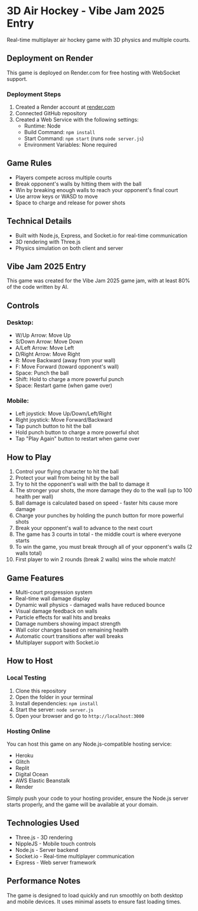 # 3D Air Hockey - Vibe Jam 2025 Entry

Real-time multiplayer air hockey game with 3D physics and multiple courts.

## Deployment on Render

This game is deployed on Render.com for free hosting with WebSocket support.

### Deployment Steps

1. Created a Render account at [render.com](https://render.com/)
2. Connected GitHub repository
3. Created a Web Service with the following settings:
   - Runtime: Node
   - Build Command: `npm install`
   - Start Command: `npm start` (runs `node server.js`)
   - Environment Variables: None required

## Game Rules

- Players compete across multiple courts
- Break opponent's walls by hitting them with the ball
- Win by breaking enough walls to reach your opponent's final court
- Use arrow keys or WASD to move
- Space to charge and release for power shots

## Technical Details

- Built with Node.js, Express, and Socket.io for real-time communication
- 3D rendering with Three.js
- Physics simulation on both client and server

## Vibe Jam 2025 Entry

This game was created for the Vibe Jam 2025 game jam, with at least 80% of the code written by AI.

## Controls

### Desktop:
- W/Up Arrow: Move Up
- S/Down Arrow: Move Down
- A/Left Arrow: Move Left
- D/Right Arrow: Move Right
- R: Move Backward (away from your wall)
- F: Move Forward (toward opponent's wall)
- Space: Punch the ball
- Shift: Hold to charge a more powerful punch
- Space: Restart game (when game over)

### Mobile:
- Left joystick: Move Up/Down/Left/Right
- Right joystick: Move Forward/Backward
- Tap punch button to hit the ball
- Hold punch button to charge a more powerful shot
- Tap "Play Again" button to restart when game over

## How to Play

1. Control your flying character to hit the ball
2. Protect your wall from being hit by the ball
3. Try to hit the opponent's wall with the ball to damage it
4. The stronger your shots, the more damage they do to the wall (up to 100 health per wall)
5. Ball damage is calculated based on speed - faster hits cause more damage
6. Charge your punches by holding the punch button for more powerful shots
7. Break your opponent's wall to advance to the next court
8. The game has 3 courts in total - the middle court is where everyone starts
9. To win the game, you must break through all of your opponent's walls (2 walls total)
10. First player to win 2 rounds (break 2 walls) wins the whole match!

## Game Features

- Multi-court progression system
- Real-time wall damage display
- Dynamic wall physics - damaged walls have reduced bounce
- Visual damage feedback on walls
- Particle effects for wall hits and breaks
- Damage numbers showing impact strength
- Wall color changes based on remaining health
- Automatic court transitions after wall breaks
- Multiplayer support with Socket.io

## How to Host

### Local Testing

1. Clone this repository
2. Open the folder in your terminal
3. Install dependencies: `npm install`
4. Start the server: `node server.js`
5. Open your browser and go to `http://localhost:3000`

### Hosting Online

You can host this game on any Node.js-compatible hosting service:

- Heroku
- Glitch
- Replit
- Digital Ocean
- AWS Elastic Beanstalk
- Render

Simply push your code to your hosting provider, ensure the Node.js server starts properly, and the game will be available at your domain.

## Technologies Used

- Three.js - 3D rendering
- NippleJS - Mobile touch controls
- Node.js - Server backend
- Socket.io - Real-time multiplayer communication
- Express - Web server framework

## Performance Notes

The game is designed to load quickly and run smoothly on both desktop and mobile devices. It uses minimal assets to ensure fast loading times. 